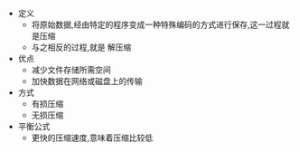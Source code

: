 - 定义
	- 将原始数据,经由特定的程序变成一种特殊编码的方式进行保存,这一过程就是压缩
	- 与之相反的过程,就是 解压缩
- 优点
	- 减少文件存储所需空间
	- 加快数据在网络或磁盘上的传输
- 方式
	- 有损压缩
	- 无损压缩
- 平衡公式
	- 更快的压缩速度,意味着压缩比较低